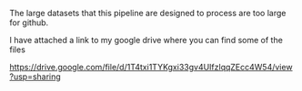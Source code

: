 The large datasets that this pipeline are designed to process are too large for github.

I have attached a link to my google drive where you can find some of the files

https://drive.google.com/file/d/1T4txi1TYKgxi33gv4UIfzlqqZEcc4W54/view?usp=sharing


